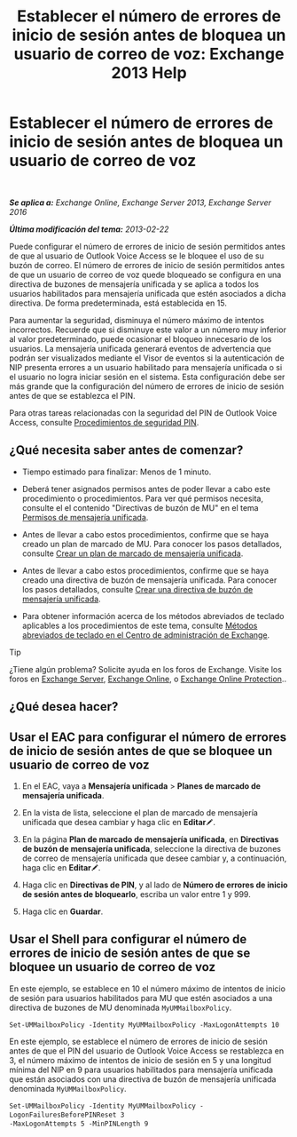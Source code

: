 ﻿---
title: 'Establecer el número de errores de inicio de sesión antes de bloquea un usuario de correo de voz: Exchange 2013 Help'
TOCTitle: Establecer el número de errores de inicio de sesión antes de bloquea un usuario de correo de voz
ms:assetid: 855e1980-2868-4983-b097-0b5f63f202b8
ms:mtpsurl: https://technet.microsoft.com/es-es/library/Bb123544(v=EXCHG.150)
ms:contentKeyID: 50556842
ms.date: 05/22/2018
mtps_version: v=EXCHG.150
ms.translationtype: MT
---

# Establecer el número de errores de inicio de sesión antes de bloquea un usuario de correo de voz

 

_**Se aplica a:** Exchange Online, Exchange Server 2013, Exchange Server 2016_

_**Última modificación del tema:** 2013-02-22_

Puede configurar el número de errores de inicio de sesión permitidos antes de que al usuario de Outlook Voice Access se le bloquee el uso de su buzón de correo. El número de errores de inicio de sesión permitidos antes de que un usuario de correo de voz quede bloqueado se configura en una directiva de buzones de mensajería unificada y se aplica a todos los usuarios habilitados para mensajería unificada que estén asociados a dicha directiva. De forma predeterminada, está establecida en 15.

Para aumentar la seguridad, disminuya el número máximo de intentos incorrectos. Recuerde que si disminuye este valor a un número muy inferior al valor predeterminado, puede ocasionar el bloqueo innecesario de los usuarios. La mensajería unificada generará eventos de advertencia que podrán ser visualizados mediante el Visor de eventos si la autenticación de NIP presenta errores a un usuario habilitado para mensajería unificada o si el usuario no logra iniciar sesión en el sistema. Esta configuración debe ser más grande que la configuración del número de errores de inicio de sesión antes de que se establezca el PIN.

Para otras tareas relacionadas con la seguridad del PIN de Outlook Voice Access, consulte [Procedimientos de seguridad PIN](pin-security-procedures-exchange-2013-help.md).

## ¿Qué necesita saber antes de comenzar?

  - Tiempo estimado para finalizar: Menos de 1 minuto.

  - Deberá tener asignados permisos antes de poder llevar a cabo este procedimiento o procedimientos. Para ver qué permisos necesita, consulte el el contenido "Directivas de buzón de MU" en el tema [Permisos de mensajería unificada](unified-messaging-permissions-exchange-2013-help.md).

  - Antes de llevar a cabo estos procedimientos, confirme que se haya creado un plan de marcado de MU. Para conocer los pasos detallados, consulte [Crear un plan de marcado de mensajería unificada](create-a-um-dial-plan-exchange-2013-help.md).

  - Antes de llevar a cabo estos procedimientos, confirme que se haya creado una directiva de buzón de mensajería unificada. Para conocer los pasos detallados, consulte [Crear una directiva de buzón de mensajería unificada](create-a-um-mailbox-policy-exchange-2013-help.md).

  - Para obtener información acerca de los métodos abreviados de teclado aplicables a los procedimientos de este tema, consulte [Métodos abreviados de teclado en el Centro de administración de Exchange](keyboard-shortcuts-in-the-exchange-admin-center-exchange-online-protection-help.md).


> [!TIP]
> ¿Tiene algún problema? Solicite ayuda en los foros de Exchange. Visite los foros en <A href="https://go.microsoft.com/fwlink/p/?linkid=60612">Exchange Server</A>, <A href="https://go.microsoft.com/fwlink/p/?linkid=267542">Exchange Online</A>, o <A href="https://go.microsoft.com/fwlink/p/?linkid=285351">Exchange Online Protection</A>..



## ¿Qué desea hacer?

## Usar el EAC para configurar el número de errores de inicio de sesión antes de que se bloquee un usuario de correo de voz

1.  En el EAC, vaya a **Mensajería unificada** \> **Planes de marcado de mensajería unificada**.

2.  En la vista de lista, seleccione el plan de marcado de mensajería unificada que desea cambiar y haga clic en **Editar**![Icono Editar](images/Bb124582.6f53ccb2-1f13-4c02-bea0-30690e6ea71d(EXCHG.150).gif "Icono Editar").

3.  En la página **Plan de marcado de mensajería unificada**, en **Directivas de buzón de mensajería unificada**, seleccione la directiva de buzones de correo de mensajería unificada que desee cambiar y, a continuación, haga clic en **Editar**![Icono Editar](images/Bb124582.6f53ccb2-1f13-4c02-bea0-30690e6ea71d(EXCHG.150).gif "Icono Editar").

4.  Haga clic en **Directivas de PIN**, y al lado de **Número de errores de inicio de sesión antes de bloquearlo**, escriba un valor entre 1 y 999.

5.  Haga clic en **Guardar**.

## Usar el Shell para configurar el número de errores de inicio de sesión antes de que se bloquee un usuario de correo de voz

En este ejemplo, se establece en 10 el número máximo de intentos de inicio de sesión para usuarios habilitados para MU que estén asociados a una directiva de buzones de MU denominada `MyUMMailboxPolicy`.

    Set-UMMailboxPolicy -Identity MyUMMailboxPolicy -MaxLogonAttempts 10

En este ejemplo, se establece el número de errores de inicio de sesión antes de que el PIN del usuario de Outlook Voice Access se restablezca en 3, el número máximo de intentos de inicio de sesión en 5 y una longitud mínima del NIP en 9 para usuarios habilitados para mensajería unificada que están asociados con una directiva de buzón de mensajería unificada denominada `MyUMMailboxPolicy`.

    Set-UMMailboxPolicy -Identity MyUMMailboxPolicy -LogonFailuresBeforePINReset 3
    -MaxLogonAttempts 5 -MinPINLength 9

